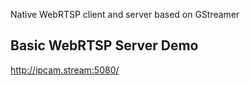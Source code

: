 Native WebRTSP client and server based on GStreamer

## Basic WebRTSP Server Demo

http://ipcam.stream:5080/
